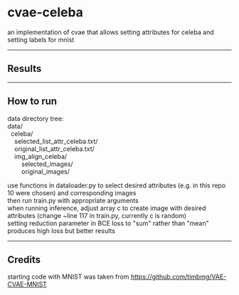 # cvae-celeba

an implementation of cvae that allows setting attributes for celeba and setting labels for mnist 

---

## Results 

---

## How to run 
data directory tree:  
data/  
&nbsp;&nbsp;celeba/  
&nbsp;&nbsp;&nbsp;&nbsp;selected_list_attr_celeba.txt/  
&nbsp;&nbsp;&nbsp;&nbsp;original_list_attr_celeba.txt/  
&nbsp;&nbsp;&nbsp;&nbsp;img_align_celeba/  
&nbsp;&nbsp;&nbsp;&nbsp;&nbsp;&nbsp;&nbsp;&nbsp;selected_images/  
&nbsp;&nbsp;&nbsp;&nbsp;&nbsp;&nbsp;&nbsp;&nbsp;original_images/  
  
use functions in dataloader.py to select desired attributes (e.g. in this repo 10 were chosen) and corresponding images  
then run train.py with appropriate arguments  
when running inference, adjust array c to create image with desired attributes (change ~line 117 in train.py, currently c is random)  
setting reduction parameter in BCE loss to "sum" rather than "mean" produces high loss but better results  

---

## Credits
starting code with MNIST was taken from https://github.com/timbmg/VAE-CVAE-MNIST
